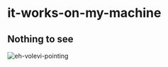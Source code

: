# it-works-on-my-machine

## Nothing to see
![eh-volevi-pointing](https://github.com/Fastnetserv/it-works-on-my-machine/assets/2905124/05d93d6b-29ec-4411-86ae-9d863480e52e)
